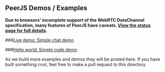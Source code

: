 ## PeerJS Demos / Examples

**Due to browsers' incomplete support of the WebRTC DataChannel specification, many features of PeerJS have caveats.
[View the status page for full details](http://peerjs.com/status).**


###[Live demo: Simple chat demo ](http://cdn.peerjs.com/demo/chat.html)

###[Hello world: Simple code demo](http://cdn.peerjs.com/demo/helloworld.html)


As we build more examples and demos they will be posted here. If you have built something cool, feel free to make a pull request to this directory.
